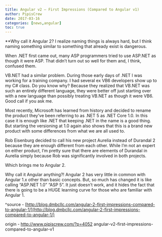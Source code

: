 ```yaml
---
title: Angular v2 – First Impressions (Compared to Angular v1)
author: PipisCrew
date: 2017-03-16
categories: [news,angular]
toc: true
---
```


**Why call it Angular 2?
I realize naming things is always hard, but I think naming something similar to something that already exist is dangerous.

When .NET first came out, many ASP programmers tried to use ASP.NET as though it were ASP.  That didn’t turn out so well for them and, I think, confused them.

VB.NET had a similar problem.  During those early days of .NET I was working for a training company.  I had several ex VB6 developers show up to my C# class.  Do you know why?  Because they realized that VB.NET was such an entirely different language, they were better off just starting over with a new language than possibly treating VB.NET as though it were VB6.  Good call if you ask me.

Most recently, Microsoft has learned from history and decided to rename the product they’ve been referring to as .NET 5 as .NET Core 1.0.  In this case it is enough like .NET that keeping .NET in the name is a good thing.  But starting the versioning at 1.0 again also shows that this is a brand new product with some differences from what we are all used to.

Rob Eisenburg decided to call his new project Aurelia instead of Durandal 2 because they are enough different from each other.  While I’m not an expert on either product, I’m pretty sure that there are elements of Durandal in Aurelia simply because Rob was significantly involved in both projects.

Which brings me to Angular 2.

Why call it Angular anything?!  Angular 2 has very little in common with Angular 1.x other than basic concepts.  But, so much has changed it is like calling “ASP.NET 1.0” “ASP 5”.  It just doesn’t work, and it hides the fact that there is going to be a HUGE learning curve for those who are familiar with Angular 1.

^source - [http://blog.dmbcllc.com/angular-2-first-impressions-compared-to-angular-1/](http://blog.dmbcllc.com/angular-2-first-impressions-compared-to-angular-1/)

origin - http://www.pipiscrew.com/?p=4052 angular-v2-first-impressions-compared-to-angular-v1